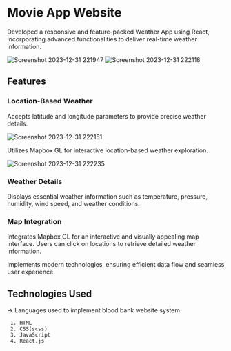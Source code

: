 # Movie App Website
Developed a responsive and feature-packed Weather App using React, incorporating advanced functionalities to deliver real-time weather information.


![Screenshot 2023-12-31 221947](https://github.com/Saket281/weather-/assets/131553738/f379d71b-27c5-4de1-832f-ab467eed572f)
![Screenshot 2023-12-31 222118](https://github.com/Saket281/weather-/assets/131553738/1cbcd159-c198-4669-bd81-9dc7baeca4b6)


## Features
### Location-Based Weather
Accepts latitude and longitude parameters to provide precise weather details.

![Screenshot 2023-12-31 222151](https://github.com/Saket281/weather-/assets/131553738/f19017f6-f7a2-487e-9ea6-9b4db90ad092)

Utilizes Mapbox GL for interactive location-based weather exploration.

![Screenshot 2023-12-31 222235](https://github.com/Saket281/weather-/assets/131553738/4dd67e83-ed0a-4353-94e7-a421fff8d477)

### Weather Details
Displays essential weather information such as temperature, pressure, humidity, wind speed, and weather conditions.



### Map Integration
Integrates Mapbox GL for an interactive and visually appealing map interface.
Users can click on locations to retrieve detailed weather information.


Implements modern technologies, ensuring efficient data flow and seamless user experience.




## Technologies Used

&#8594; Languages used to implement blood bank website system.

     1.	HTML
     2.	CSS(scss)
     3.	JavaScript
     4.	React.js
  

